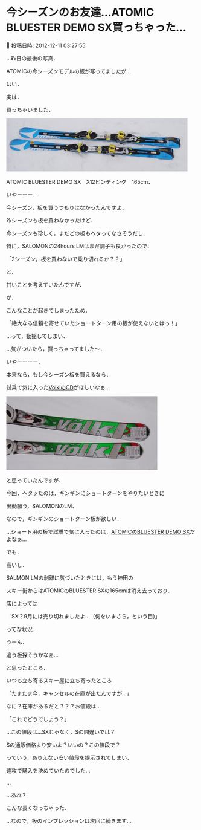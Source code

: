 # 今シーズンのお友達…ATOMIC BLUESTER DEMO SX買っちゃった…

📅 投稿日時: 2012-12-11 03:27:55

…昨日の最後の写真．


ATOMICの今シーズンモデルの板が写ってましたが…





はい．


実は．


買っちゃいました．




![7da34dd25db82162e8158465c39b7af3.jpg](images/7da34dd25db82162e8158465c39b7af3.jpg)




ATOMIC BLUESTER DEMO SX　X12ビンディング　165cm．





いやーーー．


今シーズン，板を買うつもりはなかったんですよ．


昨シーズンも板を買わなかったけど．


今シーズンも珍しく，まだどの板もヘタってなさそうだし．


特に，SALOMONの24hours LMはまだ調子も良かったので．


「2シーズン，板を買わないで乗り切れるか？？」


と．


甘いことを考えていたんですが．





が．


[こんなこと](e6302c5755708c26ad01f9cd7b82c90ae.md)が起きてしまったため．


「絶大なる信頼を寄せていたショートターン用の板が使えないとはっ！」


…って，動揺してしまい．





…気がついたら，買っちゃってました～．





いやーーーー．


本来なら，もし今シーズン板を買えるなら．


試乗で気に入った[VolklのCD](e4c7fe0c3e886071c5ec445a3c70cbee9.md)がほしいなぁ…




![582582f62b93af04190d30624e36a954.jpg](images/582582f62b93af04190d30624e36a954.jpg)




と思っていたんですが．





今回，ヘタッたのは，ギンギンにショートターンをやりたいときに


出動願う，SALOMONのLM．


なので，ギンギンのショートターン板が欲しい．


…ショート用の板で試乗で気に入ったのは，[ATOMICのBLUESTER DEMO SX](eeea1d5e73c2df261178519bab7793bd8.md)だよなぁ…





でも．


高いし．


SALMON LMの剥離に気づいたときには，もう神田の


スキー街からはATOMICのBLUESTER SXの165cmは消え去っており．


店によっては


「SX？9月には売り切れましたよ…（何をいまさら，という目)」


ってな状況．





うーん．


違う板探そうかなぁ…


と思ったところ．





いつも立ち寄るスキー屋に立ち寄ったところ．


「たまたま今，キャンセルの在庫が出たんですが…」


なに？在庫があるだと？？？お値段は…


「これでどうでしょう？」


…この値段は…SXじゃなく，Sの間違いでは？


Sの通販価格より安いよ？いいの？この値段で？





っていう，ありえない安い値段を提示されてしまい．


速攻で購入を決めていたのでした…





…


…あれ？


こんな長くなっちゃった．





…なので，板のインプレッションは次回に続きます…
